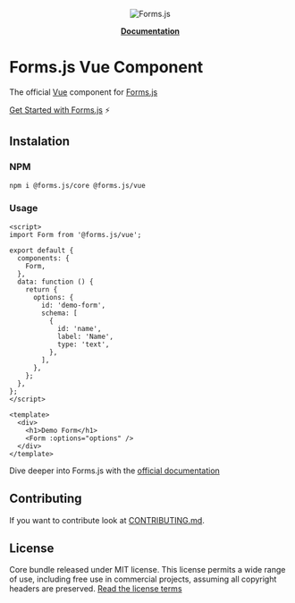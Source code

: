 <div align="center">

![Forms.js](https://github.com/form-js/forms.js/tree/master/docs/formsjs-banner.png)

</div>

<p align="center">
    <a href="https://github.com/form-js/forms.js/tree/master/docs/v1/getting-started"><b>Documentation</b></a>
</p>

# Forms.js Vue Component

The official <a href="https://vuejs.org/" target="_blank">Vue</a> component for <a href="https://github.com/form-js" target="_blank">Forms.js</a>

[Get Started with Forms.js](https://github.com/form-js/forms.js/tree/master/docs/v1/getting-started) ⚡️

<h2 id="instalation">Instalation</h2>

### NPM

```bash
npm i @forms.js/core @forms.js/vue
```

### Usage

```vue
<script>
import Form from '@forms.js/vue';

export default {
  components: {
    Form,
  },
  data: function () {
    return {
      options: {
        id: 'demo-form',
        schema: [
          {
            id: 'name',
            label: 'Name',
            type: 'text',
          },
        ],
      },
    };
  },
};
</script>

<template>
  <div>
    <h1>Demo Form</h1>
    <Form :options="options" />
  </div>
</template>
```

Dive deeper into Forms.js with the [official documentation](https://github.com/form-js/forms.js/tree/master/docs/v1/getting-started)

## Contributing

If you want to contribute look at <a class="link" target="_blank" href="https://github.com/form-js/forms.js/blob/master/CONTRIBUTING.md">CONTRIBUTING.md</a>.

## License

Core bundle released under MIT license. This license permits a wide range of use, including free use in commercial projects, assuming all copyright headers are preserved. [Read the license terms](https://opensource.org/license/mit/)

